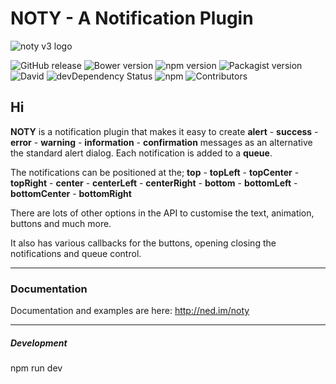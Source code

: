 # NOTY - A Notification Plugin

![noty v3 logo](http://ned.im/noty/img/projects/noty-v3-logo.png "noty v3")

![GitHub release](https://img.shields.io/github/release/needim/noty.svg)
![Bower version](https://img.shields.io/bower/v/noty.svg)
![npm version](https://img.shields.io/npm/v/noty.svg)
![Packagist version](https://img.shields.io/packagist/v/needim/noty.svg)
![David](https://img.shields.io/david/needim/noty.svg)
![devDependency Status](https://img.shields.io/david/dev/needim/noty.svg)
![npm](https://img.shields.io/npm/dm/noty.svg?label=npm%20downloads)
![Contributors](https://img.shields.io/github/contributors/needim/noty.svg)


## Hi

**NOTY** is a notification plugin that makes it easy to create **alert** - **success** - **error** - **warning** - **information** - **confirmation** messages as an alternative the standard alert dialog. Each notification is added to a **queue**.

The notifications can be positioned at the;
**top** - **topLeft** - **topCenter** - **topRight** - **center** - **centerLeft** - **centerRight** - **bottom** - **bottomLeft** - **bottomCenter** - **bottomRight**

There are lots of other options in the API to customise the text, animation, buttons and much more.

It also has various callbacks for the buttons, opening closing the notifications and queue control.

***

### Documentation

Documentation and examples are here: <http://ned.im/noty>

***

##### Development

npm run dev